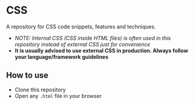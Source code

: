 # CSS

A repository for CSS code snippets, features and techniques.

- _NOTE: Internal CSS (CSS inside HTML files) is often used in this repository instead of external CSS just for convenience_
- **It is usually advised to use external CSS in production. Always follow your language/framework guidelines**

## How to use

- Clone this repository
- Open any `.html` file in your browser
